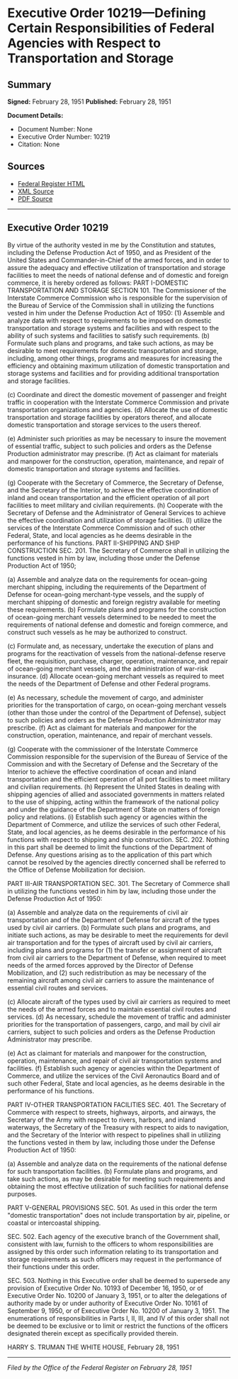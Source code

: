 # Executive Order 10219—Defining Certain Responsibilities of Federal Agencies with Respect to Transportation and Storage

## Summary

**Signed:** February 28, 1951
**Published:** February 28, 1951

**Document Details:**
- Document Number: None
- Executive Order Number: 10219
- Citation: None

## Sources
- [Federal Register HTML](https://www.presidency.ucsb.edu/documents/executive-order-10219-defining-certain-responsibilities-federal-agencies-with-respect)
- [XML Source](None)
- [PDF Source](None)

---

## Executive Order 10219

By virtue of the authority vested in me by the Constitution and statutes, including the Defense Production Act of 1950, and as President of the United States and Commander-in-Chief of the armed forces, and in order to assure the adequacy and effective utilization of transportation and storage facilities to meet the needs of national defense and of domestic and foreign commerce, it is hereby ordered as follows:
PART I-DOMESTIC TRANSPORTATION AND STORAGE
SECTION 101. The Commissioner of the Interstate Commerce Commission who is responsible for the supervision of the Bureau of Service of the Commission shall in utilizing the functions vested in him under the Defense Production Act of 1950:
    (1) Assemble and analyze data with respect to requirements to be imposed on domestic transportation and storage systems and facilities and with respect to the ability of such systems and facilities to satisfy such requirements.
(b) Formulate such plans and programs, and take such actions, as may be desirable to meet requirements for domestic transportation and storage, including, among other things, programs and measures for increasing the efficiency and obtaining maximum utilization of domestic transportation and storage systems and facilities and for providing additional transportation and storage facilities.

(c) Coordinate and direct the domestic movement of passenger and freight traffic in cooperation with the Interstate Commerce Commission and private transportation organizations and agencies.
(d) Allocate the use of domestic transportation and storage facilities by operators thereof, and allocate domestic transportation and storage services to the users thereof.

(e) Administer such priorities as may be necessary to insure the movement of essential traffic, subject to such policies and orders as the Defense Production administrator may prescribe.
(f) Act as claimant for materials and manpower for the construction, operation, maintenance, and repair of domestic transportation and storage systems and facilities.

(g) Cooperate with the Secretary of Commerce, the Secretary of Defense, and the Secretary of the Interior, to achieve the effective coordination of inland and ocean transportation and the efficient operation of all port facilities to meet military and civilian requirements.
(h) Cooperate with the Secretary of Defense and the Administrator of General Services to achieve the effective coordination and utilization of storage facilities.
    (I) utilize the services of the Interstate Commerce Commission and of such other Federal, State, and local agencies as he deems desirable in the performance of his functions.
PART II-SHIPPING AND SHIP CONSTRUCTION
SEC. 201. The Secretary of Commerce shall in utilizing the functions vested in him by law, including those under the Defense Production Act of 1950;

(a) Assemble and analyze data on the requirements for ocean-going merchant shipping, including the requirements of the Department of Defense for ocean-going merchant-type vessels, and the supply of merchant shipping of domestic and foreign registry available for meeting these requirements.
(b) Formulate plans and programs for the construction of ocean-going merchant vessels determined to be needed to meet the requirements of national defense and domestic and foreign commerce, and construct such vessels as he may be authorized to construct.

(c) Formulate and, as necessary, undertake the execution of plans and programs for the reactivation of vessels from the national-defense reserve fleet, the requisition, purchase, charger, operation, maintenance, and repair of ocean-going merchant vessels, and the administration of war-risk insurance.
(d) Allocate ocean-going merchant vessels as required to meet the needs of the Department of Defense and other Federal programs.

(e) As necessary, schedule the movement of cargo, and administer priorities for the transportation of cargo, on ocean-going merchant vessels (other than those under the control of the Department of Defense), subject to such policies and orders as the Defense Production Administrator may prescribe.
(f) Act as claimant for materials and manpower for the construction, operation, maintenance, and repair of merchant vessels.

(g) Cooperate with the commissioner of the Interstate Commerce Commission responsible for the supervision of the Bureau of Service of the Commission and with the Secretary of Defense and the Secretary of the Interior to achieve the effective coordination of ocean and inland transportation and the efficient operation of all port facilities to meet military and civilian requirements.
(h) Represent the United States in dealing with shipping agencies of allied and associated governments in matters related to the use of shipping, acting within the framework of the national policy and under the guidance of the Department of State on matters of foreign policy and relations.
    (i) Establish such agency or agencies within the Department of Commerce, and utilize the services of such other Federal, State, and local agencies, as he deems desirable in the performance of his functions with respect to shipping and ship construction.
SEC. 202. Nothing in this part shall be deemed to limit the functions of the Department of Defense. Any questions arising as to the application of this part which cannot be resolved by the agencies directly concerned shall be referred to the Office of Defense Mobilization for decision.

PART III-AIR TRANSPORTATION
SEC. 301. The Secretary of Commerce shall in utilizing the functions vested in him by law, including those under the Defense Production Act of 1950:

(a) Assemble and analyze data on the requirements of civil air transportation and of the Department of Defense for aircraft of the types used by civil air carriers.
(b) Formulate such plans and programs, and initiate such actions, as may be desirable to meet the requirements for devil air transportation and for the types of aircraft used by civil air carriers, including plans and programs for (1) the transfer or assignment of aircraft from civil air carriers to the Department of Defense, when required to meet needs of the armed forces approved by the Director of Defense Mobilization, and (2) such redistribution as may be necessary of the remaining aircraft among civil air carriers to assure the maintenance of essential civil routes and services.

(c) Allocate aircraft of the types used by civil air carriers as required to meet the needs of the armed forces and to maintain essential civil routes and services.
(d) As necessary, schedule the movement of traffic and administer priorities for the transportation of passengers, cargo, and mail by civil air carriers, subject to such policies and orders as the Defense Production Administrator may prescribe.

(e) Act as claimant for materials and manpower for the construction, operation, maintenance, and repair of civil air transportation systems and facilities.
(f) Establish such agency or agencies within the Department of Commerce, and utilize the services of the Civil Aeronautics Board and of such other Federal, State and local agencies, as he deems desirable in the performance of his functions.

PART IV-OTHER TRANSPORTATION FACILITIES
SEC. 401. The Secretary of Commerce with respect to streets, highways, airports, and airways, the Secretary of the Army with respect to rivers, harbors, and inland waterways, the Secretary of the Treasury with respect to aids to navigation, and the Secretary of the Interior with respect to pipelines shall in utilizing the functions vested in them by law, including those under the Defense Production Act of 1950:

(a) Assemble and analyze data on the requirements of the national defense for such transportation facilities.
(b) Formulate plans and programs, and take such actions, as may be desirable for meeting such requirements and obtaining the most effective utilization of such facilities for national defense purposes.

PART V-GENERAL PROVISIONS
SEC. 501. As used in this order the term "domestic transportation" does not include transportation by air, pipeline, or coastal or intercoastal shipping.

SEC. 502. Each agency of the executive branch of the Government shall, consistent with law, furnish to the officers to whom responsibilities are assigned by this order such information relating to its transportation and storage requirements as such officers may request in the performance of their functions under this order.

SEC. 503. Nothing in this Executive order shall be deemed to supersede any provision of Executive Order No. 10193 of December 16, 1950, or of Executive Order No. 10200 of January 3, 1951, or to alter the delegations of authority made by or under authority of Executive Order No. 10161 of September 9, 1950, or of Executive Order No. 10200 of January 3, 1951. The enumerations of responsibilities in Parts I, II, III, and IV of this order shall not be deemed to be exclusive or to limit or restrict the functions of the officers designated therein except as specifically provided therein.

HARRY S. TRUMAN
THE WHITE HOUSE,
February 28, 1951

---

*Filed by the Office of the Federal Register on February 28, 1951*
